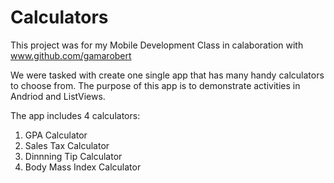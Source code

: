 # Calculators

This project was for my Mobile Development Class in calaboration with www.github.com/gamarobert

We were tasked with create one single app that has many handy calculators to choose from.
The purpose of this app is to demonstrate activities in Andriod and ListViews.

The app includes 4 calculators:
1. GPA Calculator 
2. Sales Tax Calculator
3. Dinnning Tip Calculator
4. Body Mass Index Calculator




